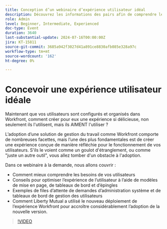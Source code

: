 ```yaml
---
title: Conception d’un webinaire d’expérience utilisateur idéal
description: Découvrez les informations des pairs afin de comprendre les besoins des utilisateurs, d’optimiser les expériences avec les modèles et les tableaux de bord, de gérer les requêtes et d’apprendre du succès Workfront de Liberty Mutual.
role: Admin
level: Beginner, Intermediate, Experienced
doc-type: Event
duration: 3640
last-substantial-update: 2024-07-16T00:00:00Z
jira: KT-15811
source-git-commit: 3685a942f3027d41a891ce8830afb085e328a97c
workflow-type: tm+mt
source-wordcount: '162'
ht-degree: 0%

---
```



# Concevoir une expérience utilisateur idéale

Maintenant que vos utilisateurs sont configurés et organisés dans Workfront, comment créer pour eux une expérience si délicieuse, non seulement ils l&#39;utilisent, mais ils AIMENT l&#39;utiliser ?

L’adoption d’une solution de gestion du travail comme Workfront comporte de nombreuses facettes, mais l’une des plus fondamentales est de créer une expérience conçue de manière réfléchie pour le fonctionnement de vos utilisateurs. S&#39;ils le voient comme un goulot d&#39;étranglement, ou comme &quot;juste un autre outil&quot;, vous allez tomber d&#39;un obstacle à l&#39;adoption.

Dans ce webinaire à la demande, nous allons couvrir :

* Comment mieux comprendre les besoins de vos utilisateurs
* Conseils pour optimiser l’expérience de l’utilisateur à l’aide de modèles de mise en page, de tableaux de bord et d’épingles
* Exemples de files d’attente de demandes d’administration système et de tableaux de bord de gestion des utilisateurs
* Comment Liberty Mutual a utilisé le nouveau déploiement de l’expérience Workfront pour accroître considérablement l’adoption de la nouvelle version.

>[!VIDEO](https://video.tv.adobe.com/v/3431005/?learn=on)
